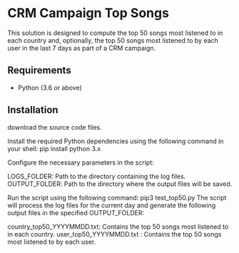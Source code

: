 # CRM Campaign Top Songs

This solution is designed to compute the top 50 songs most listened to in each country and, optionally, the top 50 songs most listened to by each user in the last 7 days as part of a CRM campaign.

## Requirements

- Python (3.6 or above)

## Installation

download the source code files.

Install the required Python dependencies using the following command in your shell:
pip install python 3.x

Configure the necessary parameters in the script:

LOGS_FOLDER: Path to the directory containing the log files.
OUTPUT_FOLDER: Path to the directory where the output files will be saved.


Run the script using the following command:
pip3 test_top50.py
The script will process the log files for the current day and generate the following output files in the specified OUTPUT_FOLDER:

country_top50_YYYYMMDD.txt: Contains the top 50 songs most listened to in each country.
user_top50_YYYYMMDD.txt : Contains the top 50 songs most listened to by each user.
